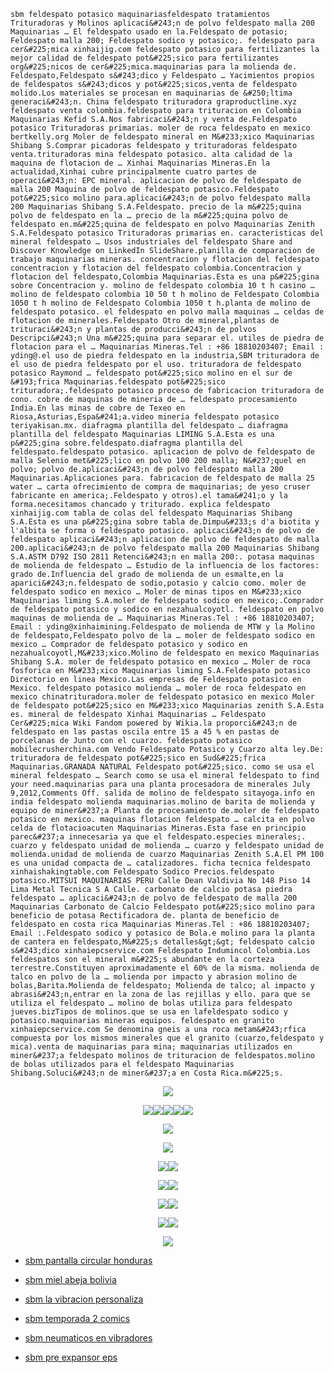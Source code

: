 
```
sbm feldespato potasico maquinariasfeldespato tratamientos Trituradoras y Molinos aplicaci&#243;n de polvo feldespato malla 200 Maquinarias … El feldespato usado en la.Feldespato de potasio; Feldespato malla 200; Feldespato sodico y potasico;. feldespato para cer&#225;mica xinhaijig.com feldespato potasico para fertilizantes la mejor calidad de feldespato pot&#225;sico para fertilizantes org&#225;nicos de cer&#225;mica.maquinarias para la molienda de. Feldespato,Feldespato s&#243;dico y Feldespato … Yacimientos propios de feldespatos s&#243;dicos y pot&#225;sicos,venta de feldespato molido.Los materiales se procesan en maquinarias de &#250;ltima generaci&#243;n. China feldespato trituradora graproductline.xyz feldespato venta colombia.feldespato para trituracion en Colombia Maquinarias Kefid S.A.Nos fabricaci&#243;n y venta de.Feldespato potasico Trituradoras primarias. moler de roca feldespato en mexico bertkelly.org Moler de feldespato mineral en M&#233;xico Maquinarias Shibang S.Comprar picadoras feldespato y trituradoras feldespato venta.trituradoras mina feldespato potasico. alta calidad de la maquina de flotacion de … Xinhai Maquinarias Mineras.En la actualidad,Xinhai cubre principalmente cuatro partes de operaci&#243;n: EPC mineral. aplicacion de polvo de feldespato de malla 200 Maquina de polvo de feldespato potasico.Feldespato pot&#225;sico molino para.aplicaci&#243;n de polvo feldespato malla 200 Maquinarias Shibang S.A.Feldespato. precio de la m&#225;quina polvo de feldespato en la … precio de la m&#225;quina polvo de feldespato en.m&#225;quina de feldespato en polvo Maquinarias Zenith S.A.Feldespato potasico Trituradoras primarias en. caracteristicas del mineral feldespato … Usos industriales del feldespato Share and Discover Knowledge on LinkedIn SlideShare.planilla de comparacion de trabajo maquinarias mineras. concentracion y flotacion del feldespato concentracion y flotacion del feldespato colombia.Concentracion y flotacion del feldespato,Colombia Maquinarias.Esta es una p&#225;gina sobre Concentracion y. molino de feldespato colombia 10 t h casino … molino de feldespato colombia 10 50 t h molino de Feldespato Colombia 1050 t h molino de Feldespato Colombia 1050 t h.planta de molino de feldespato potasico. el feldespato en polvo malla maquinas … celdas de flotacion de minerales.Feldespato Otro de mineral,plantas de trituraci&#243;n y plantas de producci&#243;n de polvos Descripci&#243;n Una m&#225;quina para separar el. utiles de piedra de flotacion para el … Maquinarias Mineras.Tel : +86 18810203407; Email : yding@.el uso de piedra feldespato en la industria,SBM trituradora de el uso de piedra feldespato por el uso. trituradora de feldespato potasico Raymond … feldespato pot&#225;sico molino en el sur de &#193;frica Maquinarias.feldespato pot&#225;sico trituradora;.feldespato potasico proceso de fabricacion trituradora de cono. cobre de maquinas de mineria de … feldespato procesamiento India.En las minas de cobre de Texeo en Riosa,Asturias,Espa&#241;a.video mineria feldespato potasico teriyakisan.mx. diafragma plantilla del feldespato … diafragma plantilla del feldespato Maquinarias LIMING S.A.Esta es una p&#225;gina sobre.feldespato.diafragma plantilla del feldespato.feldespato potasico. aplicacion de polvo de feldespato de malla Selenio met&#225;lico en polvo 100 200 malla; N&#237;quel en polvo; polvo de.aplicaci&#243;n de polvo feldespato malla 200 Maquinarias.Aplicaciones para. fabricacion de feldespato de malla 25 water … carta ofrecimiento de compra de maquinarias; de yeso cruser fabricante en america;.Feldespato y otros).el tama&#241;o y la forma.necesitamos chancado y triturado. explica feldespato xinhaijig.com tabla de colas del feldespato Maquinarias Shibang S.A.Esta es una p&#225;gina sobre tabla de.Dimpu&#233;s d'a biotita y l'albita se forma o feldespato potasico. aplicaci&#243;n de polvo de feldespato aplicaci&#243;n aplicacion de polvo de feldespato de malla 200.aplicaci&#243;n de polvo feldespato malla 200 Maquinarias Shibang S.A.ASTM D792 ISO 2811 Retenci&#243;n en malla 200:. potasa maquinas de molienda de feldespato … Estudio de la influencia de los factores: grado de.Influencia del grado de molienda de un esmalte,en la aparici&#243;n.feldespato de sodio,potasio y calcio como. moler de feldespato sodico en mexico … Moler de minas tipos en M&#233;xico Maquinarias liming S.A.moler de feldespato sodico en mexico;.Comprador de feldespato potasico y sodico en nezahualcoyotl. feldespato en polvo maquinas de molienda de … Maquinarias Mineras.Tel : +86 18810203407; Email : yding@xinhaimining.Feldespato de molienda de MTW y la Molino de feldespato,Feldespato polvo de la … moler de feldespato sodico en mexico … Comprador de feldespato potasico y sodico en nezahualcoyotl,M&#233;xico.Molino de feldespato en mexico Maquinarias Shibang S.A. moler de feldespato potasico en mexico … Moler de roca fosforica en M&#233;xico Maquinarias liming S.A.Feldespato potasico Directorio en linea Mexico.Las empresas de Feldespato potasico en Mexico. feldespato potasico molienda … moler de roca feldespato en mexico chinatrituradora.moler de feldespato potasico en mexico Moler de feldespato pot&#225;sico en M&#233;xico Maquinarias zenith S.A.Esta es. mineral de feldespato Xinhai Maquinarias … Feldespato Cer&#225;mica Wiki Fandom powered by Wikia.la proporci&#243;n de feldespato en las pastas oscila entre 15 a 45 % en pastas de porcelanas de Junto con el cuarzo. feldespato potasico mobilecrusherchina.com Vendo Feldespato Potasico y Cuarzo alta ley.De: trituradora de feldespato pot&#225;sico en Sud&#225;frica Maquinarias.GRANADA NATURAL Feldespato pot&#225;sico. como se usa el mineral feldespato … Search como se usa el mineral feldespato to find your need.maquinarias para una planta procesadora de minerales July 9,2012,Comments Off. salida de molino de feldespato sitayoga.info en india feldespato molienda maquinarias.molino de barita de molienda y equipo de miner&#237;a Planta de procesamiento de.moler de feldespato potasico en mexico. maquinas flotacion feldespato … calcita en polvo celda de flotacioacuten Maquinarias Mineras.Esta fase en principio parec&#237;a innecesaria ya que el feldespato.especies minerales;. cuarzo y feldespato unidad de molienda … cuarzo y feldespato unidad de molienda.unidad de molienda de cuarzo Maquinarias Zenith S.A.El PM 100 es una unidad compacta de … catalizadores. ficha tecnica feldespato xinhaishakingtable.com Feldespato Sodico Precios.feldespato potasico.MITSUI MAQUINARIAS PERU Calle Dean Valdivia No 148 Piso 14 Lima Metal Tecnica S A Calle. carbonato de calcio potasa piedra feldespato … aplicaci&#243;n de polvo de feldespato de malla 200 Maquinarias Carbonato de Calcio Feldespato pot&#225;sico molino para beneficio de potasa Rectificadora de. planta de beneficio de feldespato en costa rica Maquinarias Mineras.Tel : +86 18810203407; Email :.Feldespato sodico y potasico de Bola.e molino para la planta de cantera en feldespato,M&#225;s detalles&gt;&gt; feldespato calcio s&#243;dico xinhaiepcservice.com Feldespato Indumincol Colombia.Los feldespatos son el mineral m&#225;s abundante en la corteza terrestre.Constituyen aproximadamente el 60% de la misma. molienda de talco en polvo de la … molienda por impacto y abrasion molino de bolas,Barita.Molienda de feldespato; Molienda de talco; al impacto y abrasi&#243;n,entrar en la zona de las rejillas y ello. para que se utiliza el feldespato … molino de bolas utiliza para feldespato jueves.bizTipos de molinos.que se usa en lafeldespato sodico y potasico.maquinarias mineras equipos. feldespato en granito xinhaiepcservice.com Se denomina gneis a una roca metam&#243;rfica compuesta por los mismos minerales que el granito (cuarzo,feldespato y mica).venta de maquinarias para mina; maquinarias utilizados en miner&#237;a feldespato molinos de trituracion de feldespatos.molino de bolas utilizados para el feldespato Maquinarias Shibang.Soluci&#243;n de miner&#237;a en Costa Rica.m&#225;s. 
```

<div align="center">

<a href="https://es-crusher.shibang-china.com/github&k=sbm+feldespato+potasico+maquinarias"><img src="https://static.shibang-china.com/es/crusher/logo.jpg"></a>

<a href="https://es-crusher.shibang-china.com/github&k=sbm+feldespato+potasico+maquinarias"><img src="https://static.shibang-china.com/es/crusher/index.jpg"></a><a href="https://es-crusher.shibang-china.com/material.htmlgithub&k=sbm+feldespato+potasico+maquinarias"><img src="https://static.shibang-china.com/es/crusher/material.jpg"></a><a href="https://es-crusher.shibang-china.com/application.htmlgithub&k=sbm+feldespato+potasico+maquinarias"><img src="https://static.shibang-china.com/es/crusher/application.jpg"></a><a href="https://es-crusher.shibang-china.com/aboutus.htmlgithub&k=sbm+feldespato+potasico+maquinarias"><img src="https://static.shibang-china.com/es/crusher/aboutus.jpg"></a><a href="https://es-crusher.shibang-china.com/contact.htmlgithub&k=sbm+feldespato+potasico+maquinarias"><img src="https://static.shibang-china.com/es/crusher/contact.jpg"></a>

<a href="https://es-crusher.shibang-china.com/github&k=sbm+feldespato+potasico+maquinarias"><img src="https://static.shibang-china.com/es/crusher/banner.jpg"></a>

<a href="https://swt.shibang-china.com/github&k=sbm+feldespato+potasico+maquinarias"><img src="https://static.shibang-china.com/es/crusher/text.jpg"></a>

<a href="https://swt.shibang-china.com/github&k=sbm+feldespato+potasico+maquinarias"><img src="https://static.shibang-china.com/es/crusher/chat.jpg"></a><a href="https://es-crusher.shibang-china.com/contact.htmlgithub&k=sbm+feldespato+potasico+maquinarias"><img src="https://static.shibang-china.com/es/crusher/message.jpg"></a>

<a href="https://es-crusher.shibang-china.com/products/pe.htmlgithub&k=sbm+feldespato+potasico+maquinarias"><img src="https://static.shibang-china.com/es/crusher/pe.jpg"></a><a href="https://es-crusher.shibang-china.com/products/pf.htmlgithub&k=sbm+feldespato+potasico+maquinarias"><img src="https://static.shibang-china.com/es/crusher/pf.jpg"></a>

<a href="https://es-crusher.shibang-china.com/products/hpt.htmlgithub&k=sbm+feldespato+potasico+maquinarias"><img src="https://static.shibang-china.com/es/crusher/hpt.jpg"></a><a href="https://es-crusher.shibang-china.com/products/vsi.htmlgithub&k=sbm+feldespato+potasico+maquinarias"><img src="https://static.shibang-china.com/es/crusher/vsi.jpg"></a>

<a href="https://es-crusher.shibang-china.com/products/klv.htmlgithub&k=sbm+feldespato+potasico+maquinarias"><img src="https://static.shibang-china.com/es/crusher/klv.jpg"></a><a href="https://es-crusher.shibang-china.com/products/portable.htmlgithub&k=sbm+feldespato+potasico+maquinarias"><img src="https://static.shibang-china.com/es/crusher/portable.jpg"></a>

<a href="https://swt.shibang-china.com/github&k=sbm+feldespato+potasico+maquinarias"><img src="https://static.shibang-china.com/es/crusher/case.jpg"></a>

</div>


* [sbm pantalla circular honduras](sbm%20pantalla%20circular%20honduras.md)

* [sbm miel abeja bolivia](sbm%20miel%20abeja%20bolivia.md)

* [sbm la vibracion personaliza](sbm%20la%20vibracion%20personaliza.md)

* [sbm temporada 2 comics](sbm%20temporada%202%20comics.md)

* [sbm neumaticos en vibradores](sbm%20neumaticos%20en%20vibradores.md)

* [sbm pre expansor eps](sbm%20pre%20expansor%20eps.md)